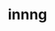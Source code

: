 ---
title: innng
github: https://github.com/innng
mode: dark
transition: 1s
score: 68.6
archetype:
- Minimalistic
---